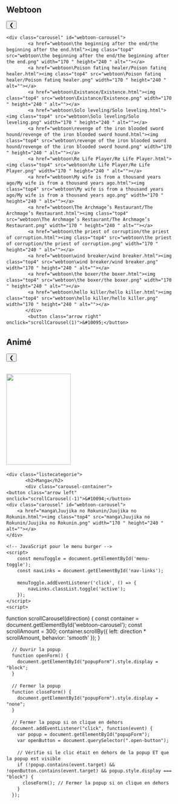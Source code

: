 <?php session_start() ?>
<!DOCTYPE html>
<html lang="fr">
<head>
    <meta charset="UTF-8">
    <meta name="viewport" content="width=device-width, initial-scale=1.0">
    <title>UnknownManga</title>
    <link rel="icon" type="image/site-1.icon" href="/site-1.icon">
    <link rel="stylesheet" href="../../css/styles.css">
    <style>
      *       /* Fixez le bouton sur le côté gauche de la page */
      .open-btn {
        position: static;
        justify-content: block-start;
      }

      /* Stylez et fixez le bouton sur la page */
      .open-button {
        background-color:rgb(43, 199, 23);
        color: white;
        padding: 12px 20px;
        border: #cc0000;
        border-radius: 5px;
        cursor: pointer;
        opacity: 1;
        position: absolute;
      }

      /* Masquez la forme Popup */
      .form-popup {
        color: black;
        display: none;
        position: fixed;
        left: 50%;
        top: 20%;
        transform: translate(-50%, 0);
        border: 2px solid #666;
        z-index: 9;
        width: 300px;
        background-color: white;
      }

      /* Styles pour le conteneur de la forme */
      .form-container {
        padding: 20px;
        background-color: #fff;
        z-index: 1;
      }

      /* Largeur complète pour les champs de saisie */
      .form-container input[type="text"],
      .form-container input[type="password"] {
        width: 100%;
        padding: 10px;
        margin: 5px 0 22px 0;
        border: none;
        background: #eee;
      }

      /* Quand les entrées sont concentrées, faites quelque chose */
      .form-container input[type="text"]:focus,
      .form-container input[type="password"]:focus {
        background-color: #ddd;
        outline: none;
      }

      /* Stylez le bouton de connexion */
      .form-container .btn {
        background-color:rgb(236, 58, 4);
        color: blue;
        padding: 12px 20px;
        border: none;
        cursor: pointer;
        width: 100%;
        margin-bottom: 10px;
        opacity: 0.8;
      }

      /* Stylez le bouton pour annuler */
      .form-container .cancel {
        background-color: #cc0000;
      }

      /* Planez les effets pour les boutons */
      .form-container .btn:hover,
      .open-button:hover {
        opacity: 1;
      }
    </style>
</head>
<body>

<?php   // class="btn btn-primary"

$pwd = null;
if (isset($_GET['ok'])) {
	//echo "vérification<br>"; 
if (! empty($_GET['email'])) {$email = $_GET['email'];} else {echo "il manque l'email !!"; }
if (! empty($_GET['password'])) {$pwd = $_GET['password'];}  else {echo "il manque le mot de passe !!";}

//echo "email=$email et password=$pwd<br> ";

// Vérification dans le fichier CSV
$finscrits = file("inscriptions.csv"); //print_r($finscrits);
// syntaxe 
// nom, prenom, email, mot de passe
   
$logged = 0;  
 
// Validation du formulaire

	if (! filter_var($email, FILTER_VALIDATE_EMAIL)) {
    	echo "Il faut un email valide pour soumettre le formulaire.";
	} else 
	{
		foreach ($finscrits as $user0) { //echo "$user0<br>";
			$user=explode(",",$user0);
			if ($user[2] == $email) {
				if (trim($user[3]) == $pwd) {$logged = 1;}
			}
		}

    } 
//echo "valeur de logged = $logged<br>";
if ($logged !=1) {$pwd=0;} else {$pwd=1; $_SESSION["password"]="1";}	
}





if (! $pwd == 1 ) {
	/*echo '<div class="open-btn">
      <button class="open-button" onclick="openForm()"><strong>Ouvrir la forme</strong></button>
    </div>
 <form method="GET">
    	 
    	 
        <div class="form-popup" id="popupForm">
        	<label for="email" class="form-label">Email</label>
        	<input type="email" class="form-control" id="email" name="email" aria-describedby="email-help" placeholder="you@exemple.com">
        	<div id="email-help" class="form-text">L\'email utilisé lors de la création de compte.</div>
    	
        	<label for="password" class="form-label">Mot de passe</label>
        	<input type="text" class="form-control" id="password" name="password">
    	
    	<button type="submit" class="btn" name="ok">Envoyer</button>
        <button type="button" class="btn cancel" onclick="closeForm()">Fermer</button> </div>
</form>
<script>
      // Ouvrir la popup
      function openForm() {
        document.getElementById("popupForm").style.display = "block";
      }

      // Fermer la popup
      function closeForm() {
        document.getElementById("popupForm").style.display = "none";
      }

      // Fermer la popup si on clique en dehors
      document.addEventListener("click", function(event) {
        var popup = document.getElementById("popupForm");
        var openButton = document.querySelector(".open-button");

        // Vérifie si le clic était en dehors de la popup ET que la popup est visible
        if (!popup.contains(event.target) && !openButton.contains(event.target) && popup.style.display === "block") {
          closeForm(); // Fermer la popup si on clique en dehors
        }
      });
    </script>';*/
 }
	
?>	

    <!-- En-tête -->
    <header>
        <div class="container">
            <div class="logo">UnknownManga</div>
            <nav>
                <div class="menu-toggle" id="menu-toggle">
                    <span class="bar"></span>
                    <span class="bar"></span>
                    <span class="bar"></span>
                </div>
                <ul class="nav-links" id="nav-links">
                <li><a href="Définition.html">Définition des mots</a></li>
			<li><a href="index.php">Accueil</a></li>
                    <li><a href="Manga.html">Manga</a></li>
                    <li><a href="Anime.html">Anime</a></li>
                    <li><a href="Webtoon.html">Webtoon</a></li>
                    
                    <body>
                        <input type="search" id="search" class="barre" placeholder="Recherche" onchange="ouvrirPage()">
                        <input type="button" id="button" onclick="ouvrirPage()" value="Chercher" class="bouton">
                        <style>

                        </style>
                        <script>
                            function ouvrirPage() {
                                var a = document.getElementById("search").value; 
                                
                                if(a === "chat") { 
                                    window.open("/1.html", "_self"); 
                                } else {
                                    alert("Aucune page trouvée pour: " + a);
                                }
                            }
                        </script>
                        <div class="page-inscription">
                            <li>
                                <div class="open-btn">
      <button class="open-button" onclick="openForm()"><strong>Ouvrir la forme</strong></button>
    </div>
 
    	 
    	 
        <div class="form-popup" id="popupForm">
        	<label for="email" class="form-label">Email</label>
        	<input type="email" class="form-control" id="email" name="email" aria-describedby="email-help" placeholder="you@exemple.com"></br>
        	
    	
        	<label for="password" class="form-label">Mot de passe</label>
        	<input type="text" class="form-control" id="password" name="password">
    	
    	<button type="submit"  name="ok">Envoyer</button>
        <button type="button"  onclick="closeForm()">Fermer</button> </div>

<script>
      // Ouvrir la popup
      function openForm() {
        document.getElementById("popupForm").style.display = "block";
      }

      // Fermer la popup
      function closeForm() {
        document.getElementById("popupForm").style.display = "none";
      }

      // Fermer la popup si on clique en dehors
      document.addEventListener("click", function(event) {
        var popup = document.getElementById("popupForm");
        var openButton = document.querySelector(".open-button");

        // Vérifie si le clic était en dehors de la popup ET que la popup est visible
        if (!popup.contains(event.target) && !openButton.contains(event.target) && popup.style.display === "block") {
          closeForm(); // Fermer la popup si on clique en dehors
        }
      });
    </script>
                            <a href="login.php">Connexion</a></li></div>
                    </body>
                </ul>
            </nav>
        </div>
    </header>

</div>
    <!-- Section Héros -->
    <section class="hero">
        <div class="hero-content">
            <h1>Bienvenue sur UnknownManga</h1>
            <p>Votre source ultime pour tout ce qui concerne les mangas, anime et webtoons.</p>
            <a href="Category.html" class="cta-button">Explorer les Catégories</a>
            <a href="discord.html" class="cta-button">Rejoins nous sur Discord</a>
            <div class="top">
                <a href="webtoon\Read Return of the Disaster-Class Hero/Read Return of the Disaster-Class Hero.html"><img class="top" src="top1.jpg" width="220" height="290"></a>
                <a href="manga\Juujika no Rokunin/Juujika no Rokunin.html"><img class="top2" src="manga\Juujika no Rokunin/Juujika no Rokunin.png" width="240" height="350"></a>
                <a href="animé\the misfit of demon king academy/the misfit of demon king academy.html"><img class="top3" src="animé\the misfit of demon king academy/the misfit of demon king academy.png" width="220" height="290"></a>
                <style>
                    .top
                    {
                        margin-bottom: 2rem;
                       margin-top: 5rem;
                       text-align: center;
                    }
                    .top3
                    {
margin-bottom: 2rem;
                    }
					img {
               transition: transform .1s;
      }
	  img:hover{
        -moz-transform: scale(1.3);
        -webkit-transform: scale(1.3);
      }
                </style>
        </div>
    </section> 
           <div class="listecategorie">
		   <h2>Webtoon</h2>
		   <div class="carousel-container">
    <button class="arrow left" onclick="scrollCarousel(-1)">&#10094;</button>
    
    <div class="carousel" id="webtoon-carousel">
			<a href="webtoon\the beginning after the end/the beginning after the end.html"><img class="top4" src="webtoon\the beginning after the end/the beginning after the end.png" width="170 " height="240 " alt=""></a>
			<a href="webtoon\Poison fatinq healer/Poison fatinq healer.html"><img class="top4" src="webtoon\Poison fatinq healer/Poison fatinq healer.png" width="170 " height="240 " alt=""></a>
			<a href="webtoon\Existance/Existence.html"><img class="top4" src="webtoon\Existance/Existence.png" width="170 " height="240 " alt=""></a>
			<a href="webtoon\Solo leveling/Solo leveling.html"><img class="top4" src="webtoon\Solo leveling/Solo leveling.png" width="170 " height="240 " alt=""></a>
			<a href="webtoon\revenge of the iron blooded sword hound/revenge of the iron blooded sword hound.html"><img class="top4" src="webtoon\revenge of the iron blooded sword hound/revenge of the iron blooded sword hound.png" width="170 " height="240 " alt=""></a>
			<a href="webtoon\Re Life Player/Re Life Player.html"><img class="top4" src="webtoon\Re Life Player/Re Life Player.png" width="170 " height="240 " alt=""></a>
			<a href="webtoon\My wife is from a thousand years ago/My wife is from a thousand years ago.html"><img class="top4" src="webtoon\My wife is from a thousand years ago/My wife is from a thousand years ago.png" width="170 " height="240 " alt=""></a>
			<a href="webtoon\The Archmage’s Restaurant/The Archmage’s Restaurant.html"><img class="top4" src="webtoon\The Archmage’s Restaurant/The Archmage’s Restaurant.png" width="170 " height="240 " alt=""></a>
			<a href="webtoon\the priest of corruption/the priest of corruption.html"><img class="top4" src="webtoon\the priest of corruption/the priest of corruption.png" width="170 " height="240 " alt=""></a>
			<a href="webtoon\wind breaker/wind breaker.html"><img class="top4" src="webtoon\wind breaker/wind breaker.png" width="170 " height="240 " alt=""></a>
			<a href="webtoon\the boxer/the boxer.html"><img class="top4" src="webtoon\the boxer/the boxer.png" width="170 " height="240 " alt=""></a>
			<a href="webtoon\hello killer/hello killer.html"><img class="top4" src="webtoon\hello killer/hello killer.png" width="170 " height="240 " alt=""></a>
		   </div>
		    <button class="arrow right" onclick="scrollCarousel(1)">&#10095;</button>
  </div>
</div>
 <div class="listecategorie">
		   <h2>Animé</h2>
		   <div class="carousel-container">
    <button class="arrow left" onclick="scrollCarousel(-1)">&#10094;</button>
	<div class="carousel" id="webtoon-carousel">
		<a href="animé\the misfit of demon king academy/the misfit of demon king academy.html"><img class="top4" src="animé\the misfit of demon king academy/the misfit of demon king academy.png" width="170 " height="240 " alt=""></a>
	</div>
	
	<div class="listecategorie">
		   <h2>Manga</h2>
		   <div class="carousel-container">
    <button class="arrow left" onclick="scrollCarousel(-1)">&#10094;</button>
	<div class="carousel" id="webtoon-carousel">
		<a href="manga\Juujika no Rokunin/Juujika no Rokunin.html"><img class="top4" src="manga\Juujika no Rokunin/Juujika no Rokunin.png" width="170 " height="240 " alt=""></a>
	</div>
<style>
	.listecategorie{
		 margin: 2rem;
		
	}
	.top4
                    {
                      margin-top: 2rem;
                    }
</style>
    <!-- JavaScript pour le menu burger -->
    <script>
        const menuToggle = document.getElementById('menu-toggle');
        const navLinks = document.getElementById('nav-links');

        menuToggle.addEventListener('click', () => {
            navLinks.classList.toggle('active');
        });
    </script>
	<script>
  function scrollCarousel(direction) {
    const container = document.getElementById('webtoon-carousel');
    const scrollAmount = 300;
    container.scrollBy({
      left: direction * scrollAmount,
      behavior: 'smooth'
    });
  }
   
      // Ouvrir la popup
      function openForm() {
        document.getElementById("popupForm").style.display = "block";
      }

      // Fermer la popup
      function closeForm() {
        document.getElementById("popupForm").style.display = "none";
      }

      // Fermer la popup si on clique en dehors
      document.addEventListener("click", function(event) {
        var popup = document.getElementById("popupForm");
        var openButton = document.querySelector(".open-button");

        // Vérifie si le clic était en dehors de la popup ET que la popup est visible
        if (!popup.contains(event.target) && !openButton.contains(event.target) && popup.style.display === "block") {
          closeForm(); // Fermer la popup si on clique en dehors
        }
      });
    
</script>
</body>
</html>
  
